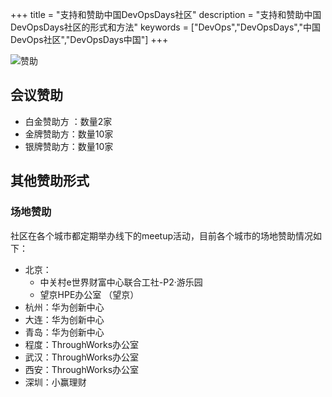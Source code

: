 +++
title = "支持和赞助中国DevOpsDays社区"
description = "支持和赞助中国DevOpsDays社区的形式和方法"
keywords = ["DevOps","DevOpsDays","中国DevOps社区","DevOpsDays中国"]
+++

![赞助](/old/sponsor.jpg)
## 会议赞助

* 白金赞助方 ：数量2家
* 金牌赞助方：数量10家
* 银牌赞助方：数量10家

## 其他赞助形式

### 场地赞助

社区在各个城市都定期举办线下的meetup活动，目前各个城市的场地赞助情况如下：

* 北京： 
    - 中关村e世界财富中心联合工社-P2·游乐园 
    - 望京HPE办公室 （望京）
* 杭州：华为创新中心
* 大连：华为创新中心
* 青岛：华为创新中心
* 程度：ThroughWorks办公室
* 武汉：ThroughWorks办公室
* 西安：ThroughWorks办公室
* 深圳：小赢理财




